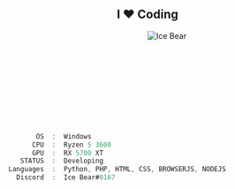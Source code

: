 

<div id="header" align="center">
       <h2>I ♥ Coding</h2>
       <img align="center" style="position:absolute"src="https://github-readme-stats.vercel.app/api?username=TheonlyIcebear&show_icons=true&locale=en&theme=chartreuse-light" alt="Ice Bear">
       <br><br><br><br>
       <img src="https://komarev.com/ghpvc/?username=TheonlyIcebear&style=flat-square&color=blue" alt=""/>
</div>
<br><br><br><br><br><br>

```csharp
       OS  :  Windows
      CPU  :  Ryzen 5 3600
      GPU  :  RX 5700 XT
   STATUS  :  Developing
Languages  :  Python, PHP, HTML, CSS, BROWSERJS, NODEJS
  Discord  :  Ice Bear#0167
```
